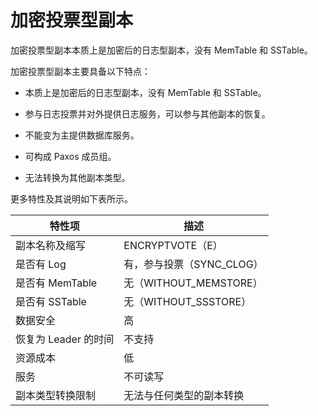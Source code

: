 # 加密投票型副本

加密投票型副本本质上是加密后的日志型副本，没有 MemTable 和 SSTable。

加密投票型副本主要具备以下特点：

* 本质上是加密后的日志型副本，没有 MemTable 和 SSTable。

* 参与日志投票并对外提供日志服务，可以参与其他副本的恢复。

* 不能变为主提供数据库服务。

* 可构成 Paxos 成员组。

* 无法转换为其他副本类型。

更多特性及其说明如下表所示。

|      特性项       |         描述          |
|----------------|---------------------|
| 副本名称及缩写        | ENCRYPTVOTE（E）      |
| 是否有 Log        | 有，参与投票（SYNC_CLOG）   |
| 是否有 MemTable   | 无（WITHOUT_MEMSTORE） |
| 是否有 SSTable    | 无（WITHOUT_SSSTORE） |
| 数据安全           | 高                   |
| 恢复为 Leader 的时间 | 不支持                 |
| 资源成本           | 低                   |
| 服务             | 不可读写                |
| 副本类型转换限制       | 无法与任何类型的副本转换        |
